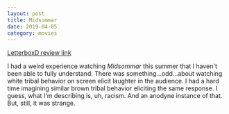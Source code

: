 ```yaml
---
layout: post
title: Midsommar
date: 2019-04-05
category: movies
---
```

 
[LetterboxD review link](https://letterboxd.com/samarthbhaskar/film/midsommar/)

I had a weird experience watching <em>Midsommar</em> this summer that I haven't been able to fully understand. There was something...odd...about watching white tribal behavior on screen elicit laughter in the audience. I had a hard time imagining similar brown tribal behavior eliciting the same response. I guess, what I'm describing is, uh, racism. And an anodyne instance of that. But, still, it was strange.